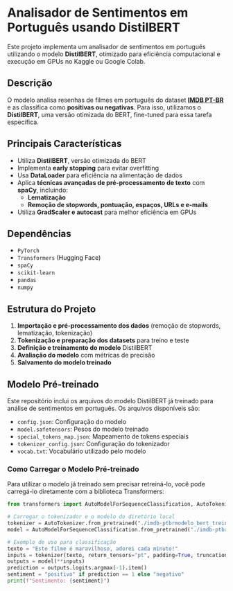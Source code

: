 # Analisador de Sentimentos em Português usando DistilBERT

Este projeto implementa um analisador de sentimentos em português utilizando o modelo **DistilBERT**, otimizado para eficiência computacional e execução em GPUs no Kaggle ou Google Colab.

## Descrição

O modelo analisa resenhas de filmes em português do dataset [**IMDB PT-BR**](https://www.kaggle.com/datasets/luisfredgs/imdb-ptbr) e as classifica como **positivas ou negativas**. Para isso, utilizamos o **DistilBERT**, uma versão otimizada do BERT, fine-tuned para essa tarefa específica.

## Principais Características

- Utiliza **DistilBERT**, versão otimizada do BERT  
- Implementa **early stopping** para evitar overfitting  
- Usa **DataLoader** para eficiência na alimentação de dados  
- Aplica **técnicas avançadas de pré-processamento de texto** com **spaCy**, incluindo:  
  - **Lematização**  
  - **Remoção de stopwords, pontuação, espaços, URLs e e-mails**  
- Utiliza **GradScaler e autocast** para melhor eficiência em GPUs  

## Dependências

- `PyTorch`  
- `Transformers` (Hugging Face)  
- `spaCy`  
- `scikit-learn`  
- `pandas`  
- `numpy`  

## Estrutura do Projeto

1. **Importação e pré-processamento dos dados** (remoção de stopwords, lematização, tokenização)  
2. **Tokenização e preparação dos datasets** para treino e teste  
3. **Definição e treinamento do modelo** DistilBERT  
4. **Avaliação do modelo** com métricas de precisão  
5. **Salvamento do modelo treinado**  

## Modelo Pré-treinado

Este repositório inclui os arquivos do modelo DistilBERT já treinado para análise de sentimentos em português. Os arquivos disponíveis são:

- `config.json`: Configuração do modelo  
- `model.safetensors`: Pesos do modelo treinado  
- `special_tokens_map.json`: Mapeamento de tokens especiais  
- `tokenizer_config.json`: Configuração do tokenizador  
- `vocab.txt`: Vocabulário utilizado pelo modelo  

### Como Carregar o Modelo Pré-treinado

Para utilizar o modelo já treinado sem precisar retreiná-lo, você pode carregá-lo diretamente com a biblioteca Transformers:

```python
from transformers import AutoModelForSequenceClassification, AutoTokenizer

# Carregar o tokenizador e o modelo do diretório local
tokenizer = AutoTokenizer.from_pretrained("./imdb-ptbrmodelo_bert_treinado")
model = AutoModelForSequenceClassification.from_pretrained("./imdb-ptbrmodelo_bert_treinado")

# Exemplo de uso para classificação
texto = "Este filme é maravilhoso, adorei cada minuto!"
inputs = tokenizer(texto, return_tensors="pt", padding=True, truncation=True, max_length=512)
outputs = model(**inputs)
prediction = outputs.logits.argmax(-1).item()
sentiment = "positivo" if prediction == 1 else "negativo"
print(f"Sentimento: {sentiment}")

